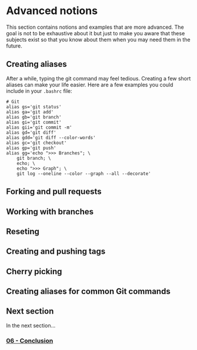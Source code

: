 # Advanced notions

This section contains notions and examples that are more advanced. The goal is
not to be exhaustive about it but just to make you aware that these subjects
exist so that you know about them when you may need them in the future.

## Creating aliases

After a while, typing the git command may feel tedious. Creating a few short
aliases can make your life easier. Here are a few examples you could include
in your `.bashrc` file:

```
# Git
alias gs='git status'
alias ga='git add'
alias gb='git branch'
alias gi='git commit'
alias gii='git commit -m'
alias gd='git diff'
alias gdd='git diff --color-words'
alias gc='git checkout'
alias gp='git push'
alias gg='echo ">>> Branches"; \
    git branch; \
    echo; \
    echo ">>> Graph"; \
    git log --oneline --color --graph --all --decorate'
```

## Forking and pull requests

## Working with branches

## Reseting

## Creating and pushing tags

## Cherry picking

## Creating aliases for common Git commands

## Next section
In the next section...

### [06 - Conclusion](06_conclusion.md)

